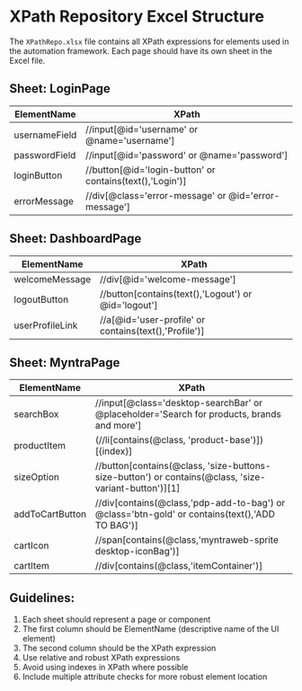 # XPath Repository Excel Structure

The `XPathRepo.xlsx` file contains all XPath expressions for elements used in the automation framework. Each page should have its own sheet in the Excel file.

## Sheet: LoginPage

| ElementName   | XPath                                                 |
|---------------|-------------------------------------------------------|
| usernameField | //input[@id='username' or @name='username']           |
| passwordField | //input[@id='password' or @name='password']           |
| loginButton   | //button[@id='login-button' or contains(text(),'Login')] |
| errorMessage  | //div[@class='error-message' or @id='error-message']  |

## Sheet: DashboardPage

| ElementName      | XPath                                              |
|------------------|--------------------------------------------------- |
| welcomeMessage   | //div[@id='welcome-message']                       |
| logoutButton     | //button[contains(text(),'Logout') or @id='logout']|
| userProfileLink  | //a[@id='user-profile' or contains(text(),'Profile')] |

## Sheet: MyntraPage

| ElementName      | XPath                                              |
|------------------|--------------------------------------------------- |
| searchBox        | //input[@class='desktop-searchBar' or @placeholder='Search for products, brands and more'] |
| productItem      | (//li[contains(@class, 'product-base')])[{index}]  |
| sizeOption       | //button[contains(@class, 'size-buttons-size-button') or contains(@class, 'size-variant-button')][1] |
| addToCartButton  | //div[contains(@class,'pdp-add-to-bag') or @class='btn-gold' or contains(text(),'ADD TO BAG')] |
| cartIcon         | //span[contains(@class,'myntraweb-sprite desktop-iconBag')] |
| cartItem         | //div[contains(@class,'itemContainer')] |

## Guidelines:

1. Each sheet should represent a page or component
2. The first column should be ElementName (descriptive name of the UI element)
3. The second column should be the XPath expression
4. Use relative and robust XPath expressions
5. Avoid using indexes in XPath where possible
6. Include multiple attribute checks for more robust element location 